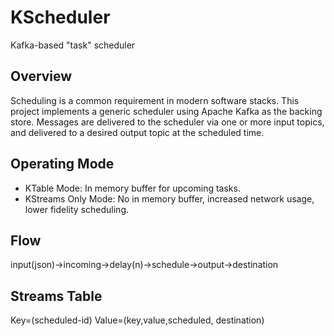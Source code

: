 # KScheduler
Kafka-based "task" scheduler

## Overview
Scheduling is a common requirement in modern software stacks. This project implements a generic scheduler using Apache Kafka as the backing store. Messages are delivered to the scheduler via one or more input topics, and delivered to a desired output topic at the scheduled time. 


## Operating Mode

* KTable Mode: In memory buffer for upcoming tasks.
* KStreams Only Mode: No in memory buffer, increased network usage, lower fidelity scheduling.


## Flow

input(json)->incoming->delay(n)->schedule->output->destination

## Streams Table
Key=(scheduled-id)
Value=(key,value,scheduled, destination)
